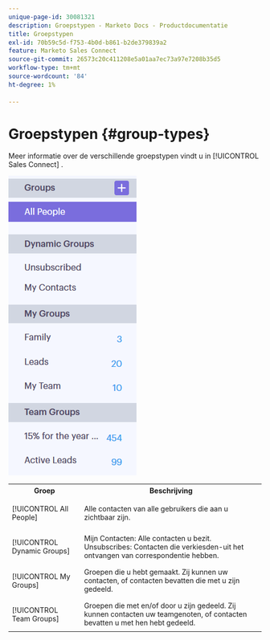 ```yaml
---
unique-page-id: 30081321
description: Groepstypen - Marketo Docs - Productdocumentatie
title: Groepstypen
exl-id: 70b59c5d-f753-4b0d-b861-b2de379839a2
feature: Marketo Sales Connect
source-git-commit: 26573c20c411208e5a01aa7ec73a97e7208b35d5
workflow-type: tm+mt
source-wordcount: '84'
ht-degree: 1%

---
```


# Groepstypen {#group-types}

Meer informatie over de verschillende groepstypen vindt u in [!UICONTROL Sales Connect] .

![](assets/one-7.png)

<table>
 <colgroup>
  <col>
  <col>
 </colgroup>
 <tbody>
  <tr>
   <th>Groep</th>
   <th>Beschrijving</th>
  </tr>
  <tr>
   <td><p>[!UICONTROL All People]</p></td>
   <td>Alle contacten van alle gebruikers die aan u zichtbaar zijn.</td>
  </tr>
  <tr>
   <td colspan="1"><p>[!UICONTROL Dynamic Groups]</p></td>
   <td colspan="1">Mijn Contacten: Alle contacten u bezit.<br> Unsubscribes: Contacten die verkiesden-uit het ontvangen van correspondentie hebben.</td>
  </tr>
  <tr>
   <td><p>[!UICONTROL My Groups]</p></td>
   <td>Groepen die u hebt gemaakt. Zij kunnen uw contacten, of contacten bevatten die met u zijn gedeeld.</td>
  </tr>
  <tr>
   <td><p>[!UICONTROL Team Groups]</p></td>
   <td>Groepen die met en/of door u zijn gedeeld. Zij kunnen contacten uw teamgenoten, of contacten bevatten u met hen hebt gedeeld.</td>
  </tr>
 </tbody>
</table>
